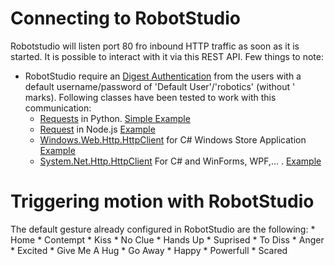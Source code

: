 
# Connecting to RobotStudio
Robotstudio will listen port 80 fro inbound HTTP traffic as soon as it is started. It is possible to interact with it via this REST API. Few things to note:
* RobotStudio require an [Digest Authentication](https://en.wikipedia.org/wiki/Digest_access_authentication) from the users with a default username/password of 'Default User'/'robotics' (without ' marks). Following classes have been tested to work with this communication:
    * [Requests](http://docs.python-requests.org/en/master/#) in Python. [Simple Example](Examples/PythonRobot)
    * [Request](https://www.npmjs.com/package/request) in Node.js [Example](../Misc/Javascript_Electron)
    * [Windows.Web.Http.HttpClient](https://docs.microsoft.com/en-us/uwp/api/windows.web.http.httpclient) for C# Windows Store Application [Example](../Misc/UWP_C#)
    * [System.Net.Http.HttpClient](https://msdn.microsoft.com/en-us/library/system.net.http.httpclient(v=vs.118).aspx) For C# and WinForms, WPF,... . [Example](Examples/RemoteRobot)

# Triggering motion with RobotStudio
The default gesture already configured in RobotStudio are the following: 
    * Home 
    * Contempt
    * Kiss
    * No Clue
    * Hands Up
    * Suprised
    * To Diss
    * Anger
    * Excited
    * Give Me A Hug
    * Go Away
    * Happy
    * Powerfull
    * Scared
